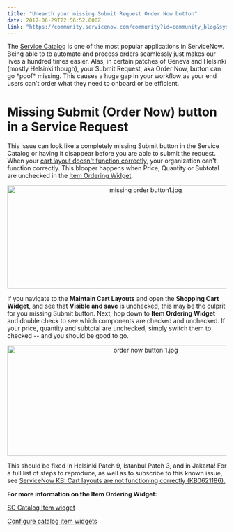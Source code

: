 ```yaml
---
title: "Unearth your missing Submit Request Order Now button"
date: 2017-06-29T22:56:52.000Z
link: "https://community.servicenow.com/community?id=community_blog&sys_id=6c2ee26ddbd0dbc01dcaf3231f9619ef"
---
```

<p>The <a title="ocs.servicenow.com/bundle/helsinki-it-service-management/page/product/service-catalog-management/concept/c_ServiceCatalogManagement.html" href="https://docs.servicenow.com/bundle/helsinki-it-service-management/page/product/service-catalog-management/concept/c_ServiceCatalogManagement.html">Service Catalog</a> is one of the most popular applications in ServiceNow. Being able to to automate and process orders seamlessly just makes our lives a hundred times easier. Alas, in certain patches of Geneva and Helsinki (mostly Helsinki though), your Submit Request, aka Order Now, button can go *poof* missing. This causes a huge gap in your workflow as your end users can't order what they need to onboard or be efficient.</p><p></p><h1>Missing Submit (Order Now) button in a Service Request</h1><p>This issue can look like a completely missing Submit button in the Service Catalog or having it disappear before you are able to submit the request. When your <a title="i.service-now.com/kb_view.do?sysparm_article=KB0621186" href="https://hi.service-now.com/kb_view.do?sysparm_article=KB0621186">cart layout doesn't function correctly</a>, your organization can't function correctly. This blooper happens when Price, Quantity or Subtotal are unchecked in the <a title="ocs.servicenow.com/bundle/helsinki-it-service-management/page/product/service-catalog-management/task/t_ConfigOTMAndShopCartWidget.html" href="https://docs.servicenow.com/bundle/helsinki-it-service-management/page/product/service-catalog-management/task/t_ConfigOTMAndShopCartWidget.html">Item Ordering Widget</a>.</p><p></p><p style="text-align: center;"><img   alt="missing order button1.jpg" class="image-1 jive-image" src="600a49c2db1c97041dcaf3231f96198d.iix" style="width: 620px; height: 237px;"/></p><p></p><p>If you navigate to the <strong>Maintain Cart Layouts</strong> and open the <strong>Shopping Cart Widget</strong>, and see that <strong>Visible and save</strong> is unchecked, this may be the culprit for you missing Submit button. Next, hop down to <strong>Item Ordering Widget</strong> and double check to see which components are checked and unchecked. If your price, quantity and subtotal are unchecked, simply switch them to checked -- and you should be good to go.</p><p></p><p style="text-align: center;"><img   alt="order now button 1.jpg" class="image-2 jive-image" src="e0f9ec02db1857049c9ffb651f961971.iix" style="width: 620px; height: 253px;"/></p><p></p><p>This should be fixed in Helsinki Patch 9, Istanbul Patch 3, and in Jakarta! For a full list of steps to reproduce, as well as to subscribe to this known issue, see <a href="https://hi.service-now.com/kb_view.do?sysparm_article=KB0621186" title="https://hi.service-now.com/kb_view.do?sysparm_article=KB0621186">ServiceNow KB: Cart layouts are not functioning correctly (KB0621186).</a></p><p></p><p><strong>For more information on the Item Ordering Widget:</strong></p><p><a href="https://docs.servicenow.com/bundle/helsinki-servicenow-platform/page/build/service-portal/concept/sc-catalog-item-widget.html" title="https://docs.servicenow.com/bundle/helsinki-servicenow-platform/page/build/service-portal/concept/sc-catalog-item-widget.html">SC Catalog Item widget</a></p><p><a href="https://docs.servicenow.com/bundle/helsinki-it-service-management/page/product/service-catalog-management/task/t_ConfigOTMAndShopCartWidget.html" title="https://docs.servicenow.com/bundle/helsinki-it-service-management/page/product/service-catalog-management/task/t_ConfigOTMAndShopCartWidget.html">Configure catalog item widgets</a></p>